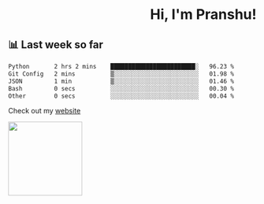 <div align="right" >
   
   <H1>Hi, I'm Pranshu!</H1>

</div>

## 📊 Last week so far
<!--START_SECTION:waka-->

```txt
Python       2 hrs 2 mins    ████████████████████████░   96.23 %
Git Config   2 mins          ▒░░░░░░░░░░░░░░░░░░░░░░░░   01.98 %
JSON         1 min           ▒░░░░░░░░░░░░░░░░░░░░░░░░   01.46 %
Bash         0 secs          ░░░░░░░░░░░░░░░░░░░░░░░░░   00.30 %
Other        0 secs          ░░░░░░░░░░░░░░░░░░░░░░░░░   00.04 %
```

<!--END_SECTION:waka-->

Check out my [website](https://pranshu05.vercel.app)

<img align="left" width="150" src="https://user-images.githubusercontent.com/70943732/209951571-93b7afe5-f523-4683-b725-5d94b287e94e.png">

